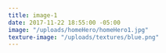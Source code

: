 ```yaml
---
title: image-1
date: 2017-11-22 18:55:00 -05:00
image: "/uploads/homeHero/homeHero1.jpg"
texture-image: "/uploads/textures/blue.png"
---
```


